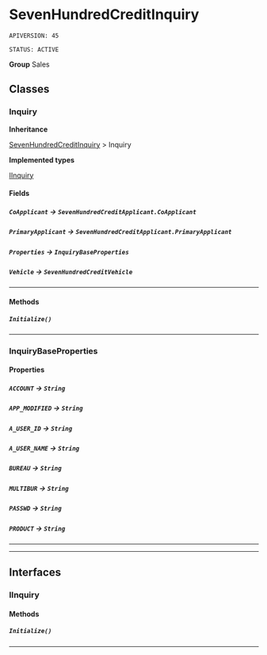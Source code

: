 # SevenHundredCreditInquiry

`APIVERSION: 45`

`STATUS: ACTIVE`



**Group** Sales

## Classes
### Inquiry

**Inheritance**

[SevenHundredCreditInquiry](./SevenHundredCreditInquiry.md)
 &gt; 
Inquiry


**Implemented types**

[IInquiry](IInquiry)

#### Fields

##### `CoApplicant` → `SevenHundredCreditApplicant.CoApplicant`


##### `PrimaryApplicant` → `SevenHundredCreditApplicant.PrimaryApplicant`


##### `Properties` → `InquiryBaseProperties`


##### `Vehicle` → `SevenHundredCreditVehicle`


---
#### Methods
##### `Initialize()`
---

### InquiryBaseProperties
#### Properties

##### `ACCOUNT` → `String`


##### `APP_MODIFIED` → `String`


##### `A_USER_ID` → `String`


##### `A_USER_NAME` → `String`


##### `BUREAU` → `String`


##### `MULTIBUR` → `String`


##### `PASSWD` → `String`


##### `PRODUCT` → `String`


---

---
## Interfaces
### IInquiry
#### Methods
##### `Initialize()`
---

